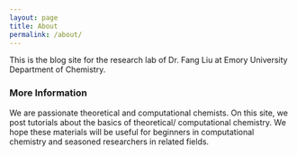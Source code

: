 ```yaml
---
layout: page
title: About
permalink: /about/
---
```


This is the blog site for the research lab of Dr. Fang Liu at Emory University Department of Chemistry.

### More Information

We are passionate theoretical and computational chemists. On this site, we post tutorials about the basics of theoretical/ computational chemistry. We hope these materials will be useful for beginners in computational chemistry and seasoned researchers in related fields.

[comment]: <### Contact me>

[comment]: <[email@domain.com](mailto:email@domain.com)>
